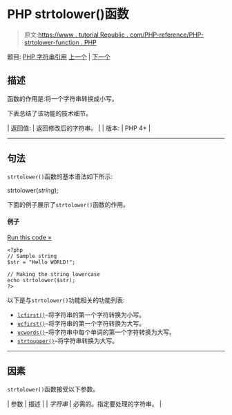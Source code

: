 # PHP strtolower()函数

> 原文:[https://www . tutorial Republic . com/PHP-reference/PHP-strtolower-function . PHP](https://www.tutorialrepublic.com/php-reference/php-strtolower-function.php)

题目: [PHP 字符串引用](php-string-functions.php) [上一个](php-strtok-function.php) | [下一个](php-strtoupper-function.php)

## 描述

函数的作用是:将一个字符串转换成小写。

下表总结了该功能的技术细节。

| 返回值: | 返回修改后的字符串。 |
| 版本: | PHP 4+ |

* * *

## 句法

`strtolower()`函数的基本语法如下所示:

strtolower(*string*);

下面的例子展示了`strtolower()`函数的作用。

#### 例子

[Run this code »](../codelab.php?topic=php&file=change-all-characters-of-a-string-to-lowercase "Run this code to view the output")

```
<?php
// Sample string
$str = "Hello WORLD!";

// Making the string lowercase
echo strtolower($str);
?>
```

以下是与`strtolower()`功能相关的功能列表:

*   [`lcfirst()`](php-lcfirst-function.php)–将字符串的第一个字符转换为小写。
*   [`ucfirst()`](php-ucfirst-function.php)–将字符串的第一个字符转换为大写。
*   [`ucwords()`](php-ucwords-function.php)–将字符串中每个单词的第一个字符转换为大写。
*   [`strtoupper()`](php-strtoupper-function.php)–将字符串转换为大写。

* * *

## 因素

`strtolower()`函数接受以下参数。

| 参数 | 描述 |
| *字符串* | 必需的。指定要处理的字符串。 |